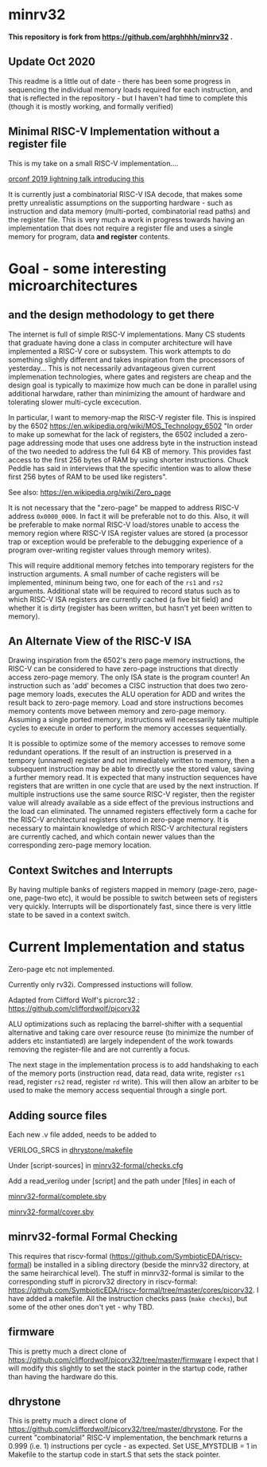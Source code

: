 # minrv32

**This repository is fork from https://github.com/arghhhh/minrv32 .**

## Update Oct 2020

This readme is a little out of date - there has been some progress in sequencing the individual memory loads required for each instruction, and that is reflected in the repository - but I haven't had time to complete this (though it is mostly working, and formally verified)


## Minimal RISC-V Implementation without a register file

This is my take on a small RISC-V implementation....

[orconf 2019 lightning talk introducing this](https://www.youtube.com/watch?v=zy0Y6kQW8Vw&list=PLUg3wIOWD8yodkHgXWGSHQdKACu9MWepT&index=27)

It is currently just a combinatorial RISC-V ISA decode, that makes some pretty unrealistic assumptions on the supporting hardware - such as instruction and data memory (multi-ported, combinatorial read paths) and the register file.  This is very much a work in progress towards having an implementation that does not require a register file and uses a single memory for program, data **and register** contents.

# Goal - some interesting microarchitectures
## and the design methodology to get there

The internet is full of simple RISC-V implementations.  Many CS students that graduate having done a class in computer architecture will have implemented a RISC-V core or subsystem.  This work attempts to do something slightly different and takes inspiration from the processors of yesterday...  This is not necessarily advantageous given current implemenation technologies, where gates and registers are cheap and the design goal is typically to maximize how much can be done in parallel using additional harwdare, rather than minimizing the amount of hardware and tolerating slower multi-cycle excecution.  

In particular, I want to memory-map the RISC-V register file.  This is inspired by the 6502 https://en.wikipedia.org/wiki/MOS_Technology_6502   "In order to make up somewhat for the lack of registers, the 6502 included a zero-page addressing mode that uses one address byte in the instruction instead of the two needed to address the full 64 KB of memory. This provides fast access to the first 256 bytes of RAM by using shorter instructions. Chuck Peddle has said in interviews that the specific intention was to allow these first 256 bytes of RAM to be used like registers". 

See also: https://en.wikipedia.org/wiki/Zero_page

It is not necessary that the "zero-page" be mapped to address RISC-V address `0x0000_0000`.  In fact it will be preferable not to do this. Also, it will be preferable to make normal RISC-V load/stores unable to access the memory region where RISC-V ISA register values are stored (a processor trap or exception would be preferable to the debugging experience of a program over-writing register values through memory writes).

This will require additional memory fetches into temporary registers for the instruction arguments.  A small number of cache registers will be implemented, mininum being two, one for each of the `rs1` and `rs2` arguments.  Additional state will be required to record status such as to which RISC-V ISA registers are currently cached (a five bit field) and whether it is dirty (register has been written, but hasn't yet been written to memory).

## An Alternate View of the RISC-V ISA

Drawing inspiration from the 6502's zero page memory instructions, the RISC-V can be considered to have zero-page  instructions that directly access zero-page memory.  The only ISA state is the program counter!  An instruction such as 'add' becomes a CISC instruction that does two zero-page memory loads, executes the ALU operation for ADD and writes the result back to zero-page memory. Load and store instructions becomes memory contents move between memory and zero-page memory.  Assuming a single ported memory, instructions will necessarily take multiple cycles to execute in order to perform the memory accesses sequentially.

It is possible to optimize some of the memory accesses to remove some redundant operations. If the result of an instruction is preserved in a tempory (unnamed) register and not immediately written to memory, then a subsequent instruction may be able to directly use the stored value, saving a further memory read. It is expected that many instruction sequences have registers that are written in one cycle that are used by the next instruction. If multiple instructions use the same source RISC-V register, then the register value will already available as a side effect of the previous instructions and the load can eliminated.  The unnamed registers effectively form a cache for the RISC-V architectural registers stored in zero-page memory.  It is necessary to maintain knowledge of which RISC-V architectural registers are currently cached, and which contain newer values than the corresponding zero-page memory location.

## Context Switches and Interrupts

By having multiple banks of registers mapped in memory (page-zero, page-one, page-two etc), it would be possible to switch between sets of registers very quickly.  Interrupts will be disportionately fast, since there is very little state to be saved in a context switch.

# Current Implementation and status

Zero-page etc not implemented.

Currently only rv32i.  Compressed instuctions will follow. 

Adapted from Clifford Wolf's picrorc32 :  https://github.com/cliffordwolf/picorv32

ALU optimizations such as replacing the barrel-shifter with a sequential alternative and taking care over resource reuse (to minimize the number of adders etc instantiated) are largely independent of the work towards removing the register-file and are not currently a focus.

The next stage in the implementation process is to add handshaking to each of the memory ports (instruction read, data read, data write, register `rs1` read, register `rs2` read, register `rd` write).  This will then allow an arbiter to be used to make the memory access sequential through a single port.

## Adding source files
Each new .v file added, needs to be added to 

VERILOG_SRCS in [dhrystone/makefile](dhrystone/makefile)

Under [script-sources] in [minrv32-formal/checks.cfg](minrv32-formal/checks.cfg)

Add a read_verilog under [script] and the path under [files] in each of

  [minrv32-formal/complete.sby](minrv32-formal/complete.sby)
  
  [minrv32-formal/cover.sby](minrv32-formal/cover.sby)
  


## minrv32-formal Formal Checking

This requires that riscv-formal (https://github.com/SymbioticEDA/riscv-formal) be installed in a sibling directory (beside the minrv32 directory, at the same heirarchical level).  The stuff in minrv32-formal is similar to the corresponding stuff in picrorv32 directory in riscv-formal: https://github.com/SymbioticEDA/riscv-formal/tree/master/cores/picorv32.  I have added a makefile.  All the instruction checks pass (`make checks`), but some of the other ones don't yet - why TBD.

## firmware

This is pretty much a direct clone of https://github.com/cliffordwolf/picorv32/tree/master/firmware
I expect that I will modify this slightly to set the stack pointer in the startup code, rather than having the hardware do this.

## dhrystone 

This is pretty much a direct clone of https://github.com/cliffordwolf/picorv32/tree/master/dhrystone.
For the current "combinatorial" RISC-V implementation, the benchmark returns a 0.999 (i.e. 1) instructions per cycle - as expected.
Set USE_MYSTDLIB = 1 in Makefile to the startup code in start.S that sets the stack pointer.



